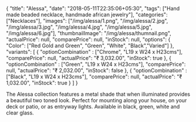 {
    "title": "Alessa",
    "date": "2018-05-11T22:35:06+05:30",
    "tags": ["Hand made beaded necklace, handmade african jewelry"],
    "categories": ["Necklaces"],
    "images": ["/img/alessa/1.png", "/img/alessa/2.jpg", "/img/alessa/3.jpg", "/img/alessa/4.jpg", "/img/alessa/5.jpg", "/img/alessa/6.jpg"],
    "thumbnailImage": "/img/alessa/thumnail.png",
    "actualPrice": null,
    "comparePrice": null,
    "inStock": null,
    "options": {
            "Color": ["Red Gold and Green", "Green", "White", "Black","Varied"]
    },
    "variants": [
        {
            "optionCombination" : ["Chrome", "L19 x W24 x H23cms"],
            "comparePrice": null,
            "actualPrice": "₹ 3,032.00",
            "inStock": true
        },
        {
            "optionCombination" : ["Green", "L19 x W24 x H23cms"],
            "comparePrice": null,
            "actualPrice": "₹ 2,032.00",
            "inStock": false
        },
        {
            "optionCombination" : ["Black", "L19 x W24 x H23cms"],
            "comparePrice": null,
            "actualPrice": "₹ 1,032.00",
            "inStock": true
        }
    ]
}

The Alessa collection features a metal shade that when illuminated provides a beautiful two toned look. Perfect for mounting along your house, on your deck or patio, or as entryway lights. Available in black, green, white and clear glass.
